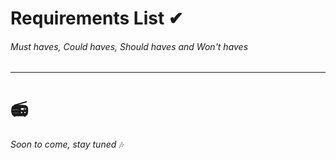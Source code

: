 # Requirements List ✔
###### Must haves, Could haves, Should haves and Won't haves
---
#  📻
_Soon to come, stay tuned_ 🎶